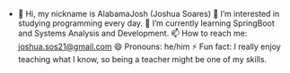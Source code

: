 - 👋 Hi, my nickname is AlabamaJosh (Joshua Soares)
👀 I’m interested in studying programming every day.
🌱 I’m currently learning SpringBoot and Systems Analysis and Development.
📫 How to reach me: joshua.sos21@gmail.com
😄 Pronouns: he/him
⚡ Fun fact: I really enjoy teaching what I know, so being a teacher might be one of my skills.
